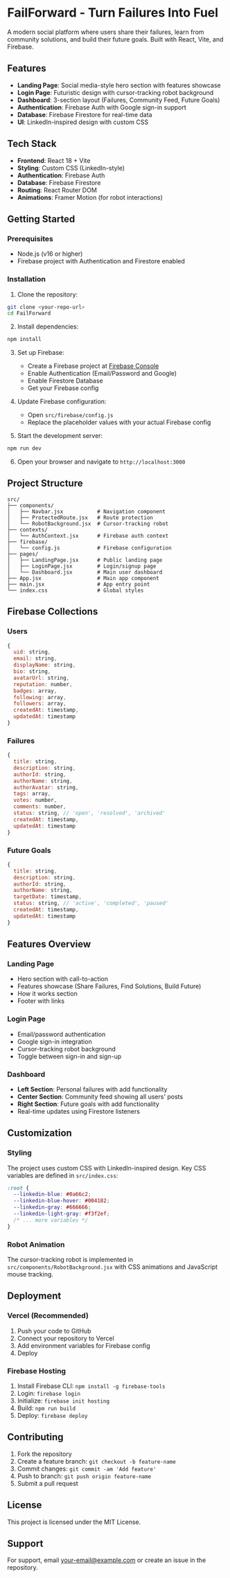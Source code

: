 # FailForward - Turn Failures Into Fuel

A modern social platform where users share their failures, learn from community solutions, and build their future goals. Built with React, Vite, and Firebase.

## Features

- **Landing Page**: Social media-style hero section with features showcase
- **Login Page**: Futuristic design with cursor-tracking robot background
- **Dashboard**: 3-section layout (Failures, Community Feed, Future Goals)
- **Authentication**: Firebase Auth with Google sign-in support
- **Database**: Firebase Firestore for real-time data
- **UI**: LinkedIn-inspired design with custom CSS

## Tech Stack

- **Frontend**: React 18 + Vite
- **Styling**: Custom CSS (LinkedIn-style)
- **Authentication**: Firebase Auth
- **Database**: Firebase Firestore
- **Routing**: React Router DOM
- **Animations**: Framer Motion (for robot interactions)

## Getting Started

### Prerequisites

- Node.js (v16 or higher)
- Firebase project with Authentication and Firestore enabled

### Installation

1. Clone the repository:
```bash
git clone <your-repo-url>
cd FailForward
```

2. Install dependencies:
```bash
npm install
```

3. Set up Firebase:
   - Create a Firebase project at [Firebase Console](https://console.firebase.google.com/)
   - Enable Authentication (Email/Password and Google)
   - Enable Firestore Database
   - Get your Firebase config

4. Update Firebase configuration:
   - Open `src/firebase/config.js`
   - Replace the placeholder values with your actual Firebase config

5. Start the development server:
```bash
npm run dev
```

6. Open your browser and navigate to `http://localhost:3000`

## Project Structure

```
src/
├── components/
│   ├── Navbar.jsx           # Navigation component
│   ├── ProtectedRoute.jsx   # Route protection
│   └── RobotBackground.jsx  # Cursor-tracking robot
├── contexts/
│   └── AuthContext.jsx      # Firebase auth context
├── firebase/
│   └── config.js            # Firebase configuration
├── pages/
│   ├── LandingPage.jsx      # Public landing page
│   ├── LoginPage.jsx        # Login/signup page
│   └── Dashboard.jsx        # Main user dashboard
├── App.jsx                  # Main app component
├── main.jsx                 # App entry point
└── index.css                # Global styles
```

## Firebase Collections

### Users
```javascript
{
  uid: string,
  email: string,
  displayName: string,
  bio: string,
  avatarUrl: string,
  reputation: number,
  badges: array,
  following: array,
  followers: array,
  createdAt: timestamp,
  updatedAt: timestamp
}
```

### Failures
```javascript
{
  title: string,
  description: string,
  authorId: string,
  authorName: string,
  authorAvatar: string,
  tags: array,
  votes: number,
  comments: number,
  status: string, // 'open', 'resolved', 'archived'
  createdAt: timestamp,
  updatedAt: timestamp
}
```

### Future Goals
```javascript
{
  title: string,
  description: string,
  authorId: string,
  authorName: string,
  targetDate: timestamp,
  status: string, // 'active', 'completed', 'paused'
  createdAt: timestamp,
  updatedAt: timestamp
}
```

## Features Overview

### Landing Page
- Hero section with call-to-action
- Features showcase (Share Failures, Find Solutions, Build Future)
- How it works section
- Footer with links

### Login Page
- Email/password authentication
- Google sign-in integration
- Cursor-tracking robot background
- Toggle between sign-in and sign-up

### Dashboard
- **Left Section**: Personal failures with add functionality
- **Center Section**: Community feed showing all users' posts
- **Right Section**: Future goals with add functionality
- Real-time updates using Firestore listeners

## Customization

### Styling
The project uses custom CSS with LinkedIn-inspired design. Key CSS variables are defined in `src/index.css`:

```css
:root {
  --linkedin-blue: #0a66c2;
  --linkedin-blue-hover: #004182;
  --linkedin-gray: #666666;
  --linkedin-light-gray: #f3f2ef;
  /* ... more variables */
}
```

### Robot Animation
The cursor-tracking robot is implemented in `src/components/RobotBackground.jsx` with CSS animations and JavaScript mouse tracking.

## Deployment

### Vercel (Recommended)
1. Push your code to GitHub
2. Connect your repository to Vercel
3. Add environment variables for Firebase config
4. Deploy

### Firebase Hosting
1. Install Firebase CLI: `npm install -g firebase-tools`
2. Login: `firebase login`
3. Initialize: `firebase init hosting`
4. Build: `npm run build`
5. Deploy: `firebase deploy`

## Contributing

1. Fork the repository
2. Create a feature branch: `git checkout -b feature-name`
3. Commit changes: `git commit -am 'Add feature'`
4. Push to branch: `git push origin feature-name`
5. Submit a pull request

## License

This project is licensed under the MIT License.

## Support

For support, email your-email@example.com or create an issue in the repository.
